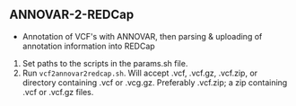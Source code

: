 ## ANNOVAR-2-REDCap
- Annotation of VCF's with ANNOVAR, then parsing & uploading of annotation information into REDCap

1. Set paths to the scripts in the params.sh file. 
2. Run `vcf2annovar2redcap.sh`. Will accept .vcf, .vcf.gz, .vcf.zip, or directory containing .vcf or .vcg.gz. Preferably .vcf.zip; a zip containing .vcf or .vcf.gz files.
